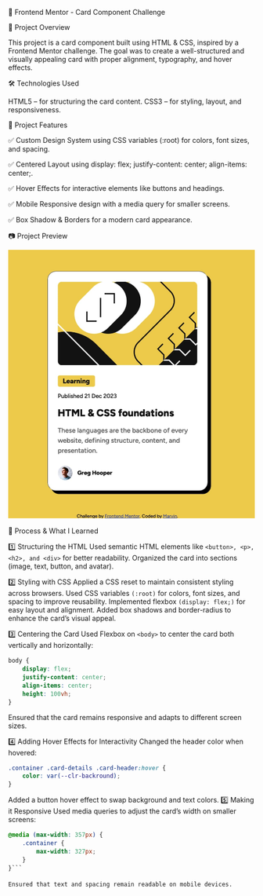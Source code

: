 📌 Frontend Mentor - Card Component Challenge

📄 Project Overview

This project is a card component built using HTML & CSS, inspired by a Frontend Mentor challenge. The goal was to create a well-structured and visually appealing card with proper alignment, typography, and hover effects.

🛠 Technologies Used

HTML5 – for structuring the card content.
CSS3 – for styling, layout, and responsiveness.

🎯 Project Features

✅ Custom Design System using CSS variables (:root) for colors, font sizes, and spacing.

✅ Centered Layout using display: flex; justify-content: center; align-items: center;.

✅ Hover Effects for interactive elements like buttons and headings.

✅ Mobile Responsive design with a media query for smaller screens.

✅ Box Shadow & Borders for a modern card appearance.

📷 Project Preview

![](./photos/Screenshot.jpg)


📌 Process & What I Learned

1️⃣ Structuring the HTML
Used semantic HTML elements like `<button>, <p>, <h2>, and <div>` for better readability.
Organized the card into sections (image, text, button, and avatar).

2️⃣ Styling with CSS
Applied a CSS reset to maintain consistent styling across browsers.
Used CSS variables `(:root)` for colors, font sizes, and spacing to improve reusability.
Implemented flexbox `(display: flex;)` for easy layout and alignment.
Added box shadows and border-radius to enhance the card’s visual appeal.

3️⃣ Centering the Card
Used Flexbox on `<body>` to center the card both vertically and horizontally:

```css
body {
    display: flex;
    justify-content: center;
    align-items: center;
    height: 100vh;
}
```
Ensured that the card remains responsive and adapts to different screen sizes.

4️⃣ Adding Hover Effects for Interactivity
Changed the header color when hovered:

```css
.container .card-details .card-header:hover {
    color: var(--clr-backround);
}
``` 

Added a button hover effect to swap background and text colors.
5️⃣ Making it Responsive
Used media queries to adjust the card’s width on smaller screens:

```css
@media (max-width: 357px) {
    .container {
        max-width: 327px;
    }
}```

Ensured that text and spacing remain readable on mobile devices.
